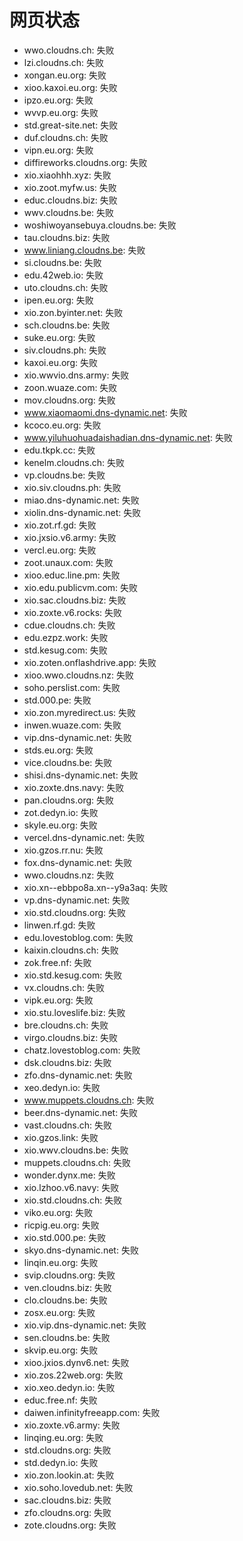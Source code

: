 # 网页状态
- wwo.cloudns.ch: 失败
- lzi.cloudns.ch: 失败
- xongan.eu.org: 失败
- xioo.kaxoi.eu.org: 失败
- ipzo.eu.org: 失败
- wvvp.eu.org: 失败
- std.great-site.net: 失败
- duf.cloudns.ch: 失败
- vipn.eu.org: 失败
- diffireworks.cloudns.org: 失败
- xio.xiaohhh.xyz: 失败
- xio.zoot.myfw.us: 失败
- educ.cloudns.biz: 失败
- wwv.cloudns.be: 失败
- woshiwoyansebuya.cloudns.be: 失败
- tau.cloudns.biz: 失败
- www.liniang.cloudns.be: 失败
- si.cloudns.be: 失败
- edu.42web.io: 失败
- uto.cloudns.ch: 失败
- ipen.eu.org: 失败
- xio.zon.byinter.net: 失败
- sch.cloudns.be: 失败
- suke.eu.org: 失败
- siv.cloudns.ph: 失败
- kaxoi.eu.org: 失败
- xio.wwvio.dns.army: 失败
- zoon.wuaze.com: 失败
- mov.cloudns.org: 失败
- www.xiaomaomi.dns-dynamic.net: 失败
- kcoco.eu.org: 失败
- www.yiluhuohuadaishadian.dns-dynamic.net: 失败
- edu.tkpk.cc: 失败
- kenelm.cloudns.ch: 失败
- vp.cloudns.be: 失败
- xio.siv.cloudns.ph: 失败
- miao.dns-dynamic.net: 失败
- xiolin.dns-dynamic.net: 失败
- xio.zot.rf.gd: 失败
- xio.jxsio.v6.army: 失败
- vercl.eu.org: 失败
- zoot.unaux.com: 失败
- xioo.educ.line.pm: 失败
- xio.edu.publicvm.com: 失败
- xio.sac.cloudns.biz: 失败
- xio.zoxte.v6.rocks: 失败
- cdue.cloudns.ch: 失败
- edu.ezpz.work: 失败
- std.kesug.com: 失败
- xio.zoten.onflashdrive.app: 失败
- xioo.wwo.cloudns.nz: 失败
- soho.perslist.com: 失败
- std.000.pe: 失败
- xio.zon.myredirect.us: 失败
- inwen.wuaze.com: 失败
- vip.dns-dynamic.net: 失败
- stds.eu.org: 失败
- vice.cloudns.be: 失败
- shisi.dns-dynamic.net: 失败
- xio.zoxte.dns.navy: 失败
- pan.cloudns.org: 失败
- zot.dedyn.io: 失败
- skyle.eu.org: 失败
- vercel.dns-dynamic.net: 失败
- xio.gzos.rr.nu: 失败
- fox.dns-dynamic.net: 失败
- wwo.cloudns.nz: 失败
- xio.xn--ebbpo8a.xn--y9a3aq: 失败
- vp.dns-dynamic.net: 失败
- xio.std.cloudns.org: 失败
- linwen.rf.gd: 失败
- edu.lovestoblog.com: 失败
- kaixin.cloudns.ch: 失败
- zok.free.nf: 失败
- xio.std.kesug.com: 失败
- vx.cloudns.ch: 失败
- vipk.eu.org: 失败
- xio.stu.loveslife.biz: 失败
- bre.cloudns.ch: 失败
- virgo.cloudns.biz: 失败
- chatz.lovestoblog.com: 失败
- dsk.cloudns.biz: 失败
- zfo.dns-dynamic.net: 失败
- xeo.dedyn.io: 失败
- www.muppets.cloudns.ch: 失败
- beer.dns-dynamic.net: 失败
- vast.cloudns.ch: 失败
- xio.gzos.link: 失败
- xio.wwv.cloudns.be: 失败
- muppets.cloudns.ch: 失败
- wonder.dynx.me: 失败
- xio.lzhoo.v6.navy: 失败
- xio.std.cloudns.ch: 失败
- viko.eu.org: 失败
- ricpig.eu.org: 失败
- xio.std.000.pe: 失败
- skyo.dns-dynamic.net: 失败
- linqin.eu.org: 失败
- svip.cloudns.org: 失败
- ven.cloudns.biz: 失败
- clo.cloudns.be: 失败
- zosx.eu.org: 失败
- xio.vip.dns-dynamic.net: 失败
- sen.cloudns.be: 失败
- skvip.eu.org: 失败
- xioo.jxios.dynv6.net: 失败
- xio.zos.22web.org: 失败
- xio.xeo.dedyn.io: 失败
- educ.free.nf: 失败
- daiwen.infinityfreeapp.com: 失败
- xio.zoxte.v6.army: 失败
- linqing.eu.org: 失败
- std.cloudns.org: 失败
- std.dedyn.io: 失败
- xio.zon.lookin.at: 失败
- xio.soho.lovedub.net: 失败
- sac.cloudns.biz: 失败
- zfo.cloudns.org: 失败
- zote.cloudns.org: 失败
